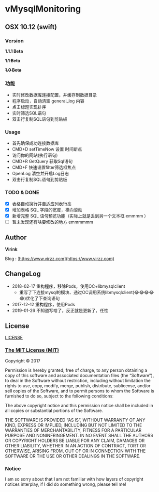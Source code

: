 # vMysqlMonitoring

## OSX 10.12 (swift)

### Version

**1.1.1 Beta**

~~**1.1 Beta**~~

~~**1.0 Beta**~~

### 功能

- 实时修改数据库连接配置，并缓存到数据目录
- 程序启动，自动清空 general_log 内容
- 点击标题实现排序
- 实时筛选SQL语句
- 双击行复制SQL语句到剪贴板

### Usage

- 首先确保成功连接数据库
- CMD+D setTimeNow 设置 时间断点
- 访问你的网站(执行语句) 
- CMD+R GetQuery 获取Sql语句
- CMD+F 快速设置filter筛选框焦点
- OpenLog 清空并开启Log日志
- 双击行复制SQL语句到剪贴板

### TODO & DONE

- [x] ~~表格自动换行并自适应列表行高~~
- [x] 增加表格 SQL 字段的宽度，横向滚动
- [x] 新增完整 SQL 语句预览功能（实际上就是丢到另一个文本框 emmmm ）
- [ ] 暂未发现还有啥要修改的地方 emmmmmm

## Author

**Virink**

Blog : [https://www.virzz.com](https://www.virzz.com)

## ChangeLog

- 2018-02-17 重构程序，移除Pods，使用OC+libmysqlclient
    + 重写了下连接mysql的模块、通过OC调用系统libmysqlclient(😂😂😂😂😂)优化了下查询语句
- 2017-12-12 重构程序，使用Pods
- 2019-01-26 不知道写啥了，反正就是更新了，任性

## License

[LICENSE](LICENSE)

### [The MIT License (MIT) ](https://mit-license.org)

Copyright © 2017 <Virink>

Permission is hereby granted, free of charge, to any person obtaining a copy of this software and associated documentation files (the “Software”), to deal in the Software without restriction, including without limitation the rights to use, copy, modify, merge, publish, distribute, sublicense, and/or sell copies of the Software, and to permit persons to whom the Software is furnished to do so, subject to the following conditions:

The above copyright notice and this permission notice shall be included in all copies or substantial portions of the Software.

THE SOFTWARE IS PROVIDED “AS IS”, WITHOUT WARRANTY OF ANY KIND, EXPRESS OR IMPLIED, INCLUDING BUT NOT LIMITED TO THE WARRANTIES OF MERCHANTABILITY, FITNESS FOR A PARTICULAR PURPOSE AND NONINFRINGEMENT. IN NO EVENT SHALL THE AUTHORS OR COPYRIGHT HOLDERS BE LIABLE FOR ANY CLAIM, DAMAGES OR OTHER LIABILITY, WHETHER IN AN ACTION OF CONTRACT, TORT OR OTHERWISE, ARISING FROM, OUT OF OR IN CONNECTION WITH THE SOFTWARE OR THE USE OR OTHER DEALINGS IN THE SOFTWARE.

### Notice

I am so sorry about that I am not familiar with how layers of copyright notices interplay, if I did do something wrong, please tell me!